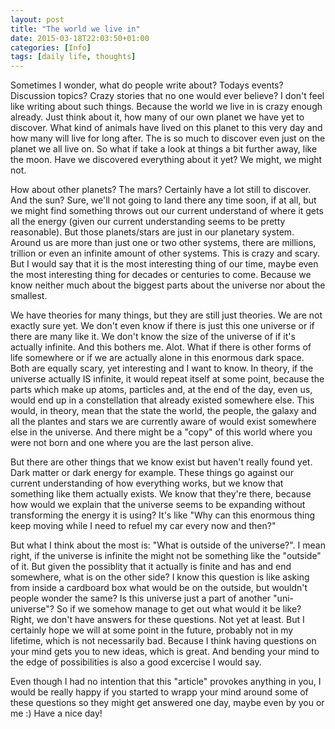 ```yaml
---
layout: post
title: "The world we live in"
date: 2015-03-18T22:03:50+01:00
categories: [Info]
tags: [daily life, thoughts]
---
```

Sometimes I wonder, what do people write about? Todays events? Discussion topics? Crazy stories that no one would ever believe? I don't feel like writing about such things. Because the world we live in is crazy enough already. Just think about it, how many of our own planet we have yet to discover. What kind of animals have lived on this planet to this very day and how many will live for long after. The is so much to discover even just on the planet we all live on. So what if take a look at things a bit further away, like the moon. Have we discovered everything about it yet? We might, we might not.

How about other planets? The mars? Certainly have a lot still to discover. And the sun? Sure, we'll not going to land there any time soon, if at all, but we might find something throws out our current understand of where it gets all the energy (given our current understanding seems to be pretty reasonable). But those planets/stars are just in our planetary system. Around us are more than just one or two other systems, there are millions, trillion or even an infinite amount of other systems. This is crazy and scary. But I would say that it is the most interesting thing of our time, maybe even the most interesting thing for decades or centuries to come. Because we know neither much about the biggest parts about the universe nor about the smallest.

We have theories for many things, but they are still just theories. We are not exactly sure yet. We don't even know if there is just this one universe or if there are many like it. We don't know the size of the universe of if it's actually infinite. And this bothers me. Alot. What if there is other forms of life somewhere or if we are actually alone in this enormous dark space. Both are equally scary, yet interesting and I want to know. In theory, if the universe actually IS infinite, it would repeat itself at some point, because the parts which make up atoms, particles and, at the end of the day, even us, would end up in a constellation that already existed somewhere else. This would, in theory, mean that the state the world, the people, the galaxy and all the plantes and stars we are currently aware of would exist somewhere else in the universe. And there might be a "copy" of this world where you were not born and one where you are the last person alive.

But there are other things that we know exist but haven't really found yet. Dark matter or dark energy for example. These things go against our current understanding of how everything works, but we know that something like them actually exists. We know that they're there, because how would we explain that the universe seems to be expanding without transforming the energy it is using? It's like "Why can this enormous thing keep moving while I need to refuel my car every now and then?"

But what I think about the most is: "What is outside of the universe?". I mean right, if the universe is infinite the might not be something like the "outside" of it. But given the possiblity that it actually is finite and has and end somewhere, what is on the other side? I know this question is like asking from inside a cardboard box what would be on the outside, but wouldn't people wonder the same? Is this universe just a part of another "uni-universe"? So if we somehow manage to get out what would it be like? Right, we don't have answers for these questions. Not yet at least. But I certainly hope we will at some point in the future, probably not in my lifetime, which is not necessarily bad. Because I think having questions on your mind gets you to new ideas, which is great. And bending your mind to the edge of possibilities is also a good excercise I would say.

Even though I had no intention that this "article" provokes anything in you, I would be really happy if you started to wrapp your mind around some of these questions so they might get answered one day, maybe even by you or me :) Have a nice day!